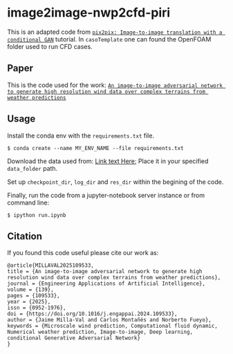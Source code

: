 # image2image-nwp2cfd-piri
This is an adapted code from [`pix2pix: Image-to-image translation with a conditional GAN`](https://www.tensorflow.org/tutorials/generative/pix2pix) tutorial.
In `casoTemplate` one can found the OpenFOAM folder used to run CFD cases.

## Paper

This is the code used for the work:
[`An image-to-image adversarial network to generate high resolution wind data over complex terrains from weather predictions`](https://doi.org/10.1016/j.engappai.2024.109533)

## Usage

Install the conda env with the `requirements.txt` file.
```
$ conda create --name MY_ENV_NAME --file requirements.txt
```

Download the data used from: [Link text Here](www.google.es);
Place it in your specified `data_folder` path.

Set up `checkpoint_dir`, `log_dir` and `res_dir` within the begining of the code.

Finally, run the code from a jupyter-notebook server instance or from command line:
```
$ ipython run.ipynb
```

## Citation

If you found this code useful please cite our work as:

```
@article{MILLAVAL2025109533,
title = {An image-to-image adversarial network to generate high resolution wind data over complex terrains from weather predictions},
journal = {Engineering Applications of Artificial Intelligence},
volume = {139},
pages = {109533},
year = {2025},
issn = {0952-1976},
doi = {https://doi.org/10.1016/j.engappai.2024.109533},
author = {Jaime Milla-Val and Carlos Montañés and Norberto Fueyo},
keywords = {Microscale wind prediction, Computational fluid dynamic, Numerical weather prediction, Image-to-image, Deep learning, conditional Generative Adversarial Network}
}
``` 
